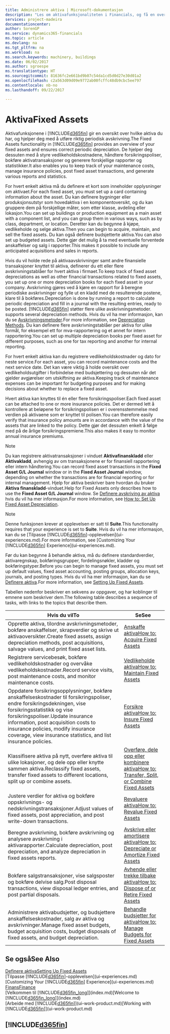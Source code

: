 ```yaml
---
title: Administrere aktiva | Microsoft-dokumentasjon
description: "Les om aktivafunksjonaliteten i Financials, og få en oversikt over hvordan du arbeider med aktiva."
services: project-madeira
documentationcenter: 
author: SorenGP
ms.service: dynamics365-financials
ms.topic: article
ms.devlang: na
ms.tgt_pltfrm: na
ms.workload: na
ms.search.keywords: machinery, buildings
ms.date: 06/02/2017
ms.author: sgroespe
ms.translationtype: HT
ms.sourcegitcommit: 81636fc2e661bd9b07c54da1cd5d0d27e30d01a2
ms.openlocfilehash: c2a563d09d09e9772ab00fcffc48db9cbc5ee797
ms.contentlocale: nb-no
ms.lasthandoff: 09/22/2017

---
```

# <a name="fixed-assets"></a><span data-ttu-id="62405-103">Aktiva</span><span class="sxs-lookup"><span data-stu-id="62405-103">Fixed Assets</span></span>
<span data-ttu-id="62405-104">Aktivafunksjonene i [!INCLUDE[d365fin](includes/d365fin_md.md)] gir en oversikt over hvilke aktiva du har, og hjelper deg med å utføre riktig periodisk avskrivning.</span><span class="sxs-lookup"><span data-stu-id="62405-104">The Fixed Assets functionality in [!INCLUDE[d365fin](includes/d365fin_md.md)] provides an overview of your fixed assets and ensures correct periodic depreciation.</span></span> <span data-ttu-id="62405-105">De hjelper deg dessuten med å styre vedlikeholdskostnadene, håndtere forsikringspoliser, bokføre aktivatransaksjoner og generere forskjellige rapporter og statistikker.</span><span class="sxs-lookup"><span data-stu-id="62405-105">It also enables you to keep track of your maintenance costs, manage insurance policies, post fixed asset transactions, and generate various reports and statistics.</span></span>

<span data-ttu-id="62405-106">For hvert enkelt aktiva må du definere et kort som inneholder opplysninger om aktivaet.</span><span class="sxs-lookup"><span data-stu-id="62405-106">For each fixed asset, you must set up a card containing information about the asset.</span></span> <span data-ttu-id="62405-107">Du kan definere bygninger eller produksjonsutstyr som hovedaktiva i en komponentoversikt, og du kan gruppere dem på forskjellige måter, som etter klasse, avdeling eller lokasjon.</span><span class="sxs-lookup"><span data-stu-id="62405-107">You can set up buildings or production equipment as a main asset with a component list, and you can group them in various ways, such as by class, department, or location.</span></span> <span data-ttu-id="62405-108">Deretter kan du begynne å kjøpe, vedlikeholde og selge aktiva.</span><span class="sxs-lookup"><span data-stu-id="62405-108">Then you can begin to acquire, maintain, and sell the fixed assets.</span></span> <span data-ttu-id="62405-109">Du kan også definere budsjetterte aktiva.</span><span class="sxs-lookup"><span data-stu-id="62405-109">You can also set up budgeted assets.</span></span> <span data-ttu-id="62405-110">Dette gjør det mulig å ta med eventuelle forventede anskaffelser og salg i rapporter.</span><span class="sxs-lookup"><span data-stu-id="62405-110">This makes it possible to include any anticipated acquisitions and sales in reports.</span></span>

<span data-ttu-id="62405-111">Hvis du vil holde rede på aktivaavskrivninger samt andre finansielle transaksjoner knyttet til aktiva, definerer du ett eller flere avskrivningstablåer for hvert aktiva i firmaet.</span><span class="sxs-lookup"><span data-stu-id="62405-111">To keep track of fixed asset depreciations as well as other financial transactions related to fixed assets, you set up one or more depreciation books for each fixed asset in your company.</span></span> <span data-ttu-id="62405-112">Avskrivning gjøres ved å kjøre en rapport for å beregne periodiske avskrivninger og fylle ut en kladd med de resulterende postene, klare til å bokføres.</span><span class="sxs-lookup"><span data-stu-id="62405-112">Depreciation is done by running a report to calculate periodic depreciation and fill in a journal with the resulting entries, ready to be posted.</span></span> [!INCLUDE[d365fin](includes/d365fin_md.md)]<span data-ttu-id="62405-113"> støtter flere ulike avskrivningsmetoder.</span><span class="sxs-lookup"><span data-stu-id="62405-113"> supports several depreciation methods.</span></span> <span data-ttu-id="62405-114">Hvis du vil ha mer informasjon, kan du se [Avskrivningsmetoder](fa-depreciation-methods.md).</span><span class="sxs-lookup"><span data-stu-id="62405-114">For more information, see [Depreciation Methods](fa-depreciation-methods.md).</span></span> <span data-ttu-id="62405-115">Du kan definere flere avskrivningstablåer per aktiva for ulike formål, for eksempel ett for mva-rapportering og et annet for intern rapportering.</span><span class="sxs-lookup"><span data-stu-id="62405-115">You can set up multiple depreciation books per fixed asset for different purposes, such as one for tax reporting and another for internal reporting.</span></span>

<span data-ttu-id="62405-116">For hvert enkelt aktiva kan du registrere vedlikeholdskostnader og dato for neste service.</span><span class="sxs-lookup"><span data-stu-id="62405-116">For each asset, you can record maintenance costs and the next service date.</span></span> <span data-ttu-id="62405-117">Det kan være viktig å holde oversikt over vedlikeholdsutgifter i forbindelse med budsjettering og dessuten når det gjelder avgjørelser om utskiftning av aktiva.</span><span class="sxs-lookup"><span data-stu-id="62405-117">Keeping track of maintenance expenses can be important for budgeting purposes and for making decisions about whether to replace a fixed asset.</span></span>

<span data-ttu-id="62405-118">Hvert aktiva kan knyttes til én eller flere forsikringspoliser.</span><span class="sxs-lookup"><span data-stu-id="62405-118">Each fixed asset can be attached to one or more insurance policies.</span></span> <span data-ttu-id="62405-119">Det er dermed lett å kontrollere at beløpene for forsikringspolisen er i overensstemmelse med verdien på aktivaene som er knyttet til polisen.</span><span class="sxs-lookup"><span data-stu-id="62405-119">You can therefore easily verify that insurance policy amounts are in accordance with the value of the assets that are linked to the policy.</span></span> <span data-ttu-id="62405-120">Dette gjør det dessuten enkelt å følge med på de årlige forsikringspremiene.</span><span class="sxs-lookup"><span data-stu-id="62405-120">This also makes it easy to monitor annual insurance premiums.</span></span>

> [!NOTE]  
>   <span data-ttu-id="62405-121">Du kan registrere aktivatransaksjoner i vinduet **Aktivafinanskladd** eller **Aktivakladd**, avhengig av om transaksjonene er for finansiell rapportering eller intern håndtering.</span><span class="sxs-lookup"><span data-stu-id="62405-121">You can record fixed asset transactions in the **Fixed Asset G/L Journal** window or in the **Fixed Asset Journal** window, depending on whether the transactions are for financial reporting or for internal management.</span></span> <span data-ttu-id="62405-122">Hjelp for aktiva beskriver bare hvordan du bruker **Aktiva finanskladd**-vinduet.</span><span class="sxs-lookup"><span data-stu-id="62405-122">Help for Fixed Assets only describes how to use the **Fixed Asset G/L Journal** window.</span></span> <span data-ttu-id="62405-123">Se [Definere avskriving av aktiva](fa-how-setup-depreciation.md) hvis du vil ha mer informasjon.</span><span class="sxs-lookup"><span data-stu-id="62405-123">For more information, see [How to: Set Up Fixed Asset Depreciation](fa-how-setup-depreciation.md).</span></span>

> [!NOTE]  
>   <span data-ttu-id="62405-124">Denne funksjonen krever at opplevelsen er satt til **Suite**.</span><span class="sxs-lookup"><span data-stu-id="62405-124">This functionality requires that your experience is set to **Suite**.</span></span> <span data-ttu-id="62405-125">Hvis du vil ha mer informasjon, kan du se [Tilpasse [!INCLUDE[d365fin](includes/d365fin_md.md)]-opplevelsen](ui-experiences.md).</span><span class="sxs-lookup"><span data-stu-id="62405-125">For more information, see [Customizing Your [!INCLUDE[d365fin](includes/d365fin_md.md)] Experience](ui-experiences.md).</span></span>

<span data-ttu-id="62405-126">Før du kan begynne å behandle aktiva, må du definere standardverdier, aktivaregnskap, bokføringsgrupper, fordelingsnøkler, kladder og bokføringstyper.</span><span class="sxs-lookup"><span data-stu-id="62405-126">Before you can begin to manage fixed assets, you must set up default values, fixed asset accounting, posting groups, allocation keys, journals, and posting types.</span></span> <span data-ttu-id="62405-127">Hvis du vil ha mer informasjon, kan du se [Definere aktiva](fa-setup.md).</span><span class="sxs-lookup"><span data-stu-id="62405-127">For more information, see [Setting Up Fixed Assets](fa-setup.md).</span></span>

<span data-ttu-id="62405-128">Tabellen nedenfor beskriver en sekvens av oppgaver, og har koblinger til emnene som beskriver dem.</span><span class="sxs-lookup"><span data-stu-id="62405-128">The following table describes a sequence of tasks, with links to the topics that describe them.</span></span>

| <span data-ttu-id="62405-129">Hvis du vil</span><span class="sxs-lookup"><span data-stu-id="62405-129">To</span></span> | <span data-ttu-id="62405-130">Se</span><span class="sxs-lookup"><span data-stu-id="62405-130">See</span></span> |
| --- | --- |
| <span data-ttu-id="62405-131">Opprette aktiva, tilordne avskrivningsmetoder, bokføre anskaffelser, skrapverdier og skrive ut aktivaoversikter.</span><span class="sxs-lookup"><span data-stu-id="62405-131">Create fixed assets, assign depreciation methods, post acquisitions, salvage values, and print fixed asset lists.</span></span> |[<span data-ttu-id="62405-132">Anskaffe aktiva</span><span class="sxs-lookup"><span data-stu-id="62405-132">How to: Acquire Fixed Assets</span></span>](fa-how-acquire.md) |
| <span data-ttu-id="62405-133">Registrere servicebesøk, bokføre vedlikeholdskostnader og overvåke vedlikeholdskostnader.</span><span class="sxs-lookup"><span data-stu-id="62405-133">Record service visits, post maintenance costs, and monitor maintenance costs.</span></span> |[<span data-ttu-id="62405-134">Vedlikeholde aktiva</span><span class="sxs-lookup"><span data-stu-id="62405-134">How to: Maintain Fixed Assets</span></span>](fa-how-maintain.md) |
| <span data-ttu-id="62405-135">Oppdatere forsikringsopplysninger, bokføre anskaffelseskostnader til forsikringspoliser, endre forsikringsdekningen, vise forsikringsstatistikk og vise forsikringspoliser.</span><span class="sxs-lookup"><span data-stu-id="62405-135">Update insurance information, post acquisition costs to insurance policies, modify insurance coverage, view insurance statistics, and list insurance policies.</span></span> |[<span data-ttu-id="62405-136">Forsikre aktiva</span><span class="sxs-lookup"><span data-stu-id="62405-136">How to: Insure Fixed Assets</span></span>](fa-how-insure.md) |
| <span data-ttu-id="62405-137">Klassifisere aktiva på nytt, overføre aktiva til ulike lokasjoner, og dele opp eller knytte sammen aktiva.</span><span class="sxs-lookup"><span data-stu-id="62405-137">Reclassify fixed assets, transfer fixed assets to different locations, split up or combine assets.</span></span> |[<span data-ttu-id="62405-138">Overføre, dele opp eller kombinere aktiva</span><span class="sxs-lookup"><span data-stu-id="62405-138">How to: Transfer, Split, or Combine Fixed Assets</span></span>](fa-how-trans-split-combine.md) |
| <span data-ttu-id="62405-139">Justere verdier for aktiva og bokføre oppskrivnings- og nedskrivningstransaksjoner.</span><span class="sxs-lookup"><span data-stu-id="62405-139">Adjust values of fixed assets, post appreciation, and post write-down transactions.</span></span> |[<span data-ttu-id="62405-140">Revaluere aktiva</span><span class="sxs-lookup"><span data-stu-id="62405-140">How to: Revalue Fixed Assets</span></span>](fa-how-revalue.md) |
| <span data-ttu-id="62405-141">Beregne avskrivning, bokføre avskrivning og analysere avskrivning i aktivarapporter.</span><span class="sxs-lookup"><span data-stu-id="62405-141">Calculate depreciation, post depreciation, and  analyze depreciation in fixed assets reports.</span></span> |[<span data-ttu-id="62405-142">Avskrive eller amortisere aktiva</span><span class="sxs-lookup"><span data-stu-id="62405-142">How to: Depreciate or Amortize Fixed Assets</span></span>](fa-how-depreciate-amortize.md) |
| <span data-ttu-id="62405-143">Bokføre salgstransaksjoner, vise salgsposter og bokføre delvise salg.</span><span class="sxs-lookup"><span data-stu-id="62405-143">Post disposal transactions, view disposal ledger entries, and post partial disposals.</span></span> |[<span data-ttu-id="62405-144">Avhende eller trekke tilbake aktiva</span><span class="sxs-lookup"><span data-stu-id="62405-144">How to: Dispose of or Retire Fixed Assets</span></span>](fa-how-dispose-retire.md) |
| <span data-ttu-id="62405-145">Administrere aktivabudsjetter, og budsjettere anskaffelseskostnader, salg av aktiva og avskrivninger.</span><span class="sxs-lookup"><span data-stu-id="62405-145">Manage fixed asset budgets, budget acquisition costs, budget disposals of fixed assets, and budget depreciation.</span></span> |[<span data-ttu-id="62405-146">Behandle budsjetter for aktiva</span><span class="sxs-lookup"><span data-stu-id="62405-146">How to: Manage Budgets for Fixed Assets</span></span>](fa-how-manage-budgets.md) |

## <a name="see-also"></a><span data-ttu-id="62405-147">Se også</span><span class="sxs-lookup"><span data-stu-id="62405-147">See Also</span></span>
[<span data-ttu-id="62405-148">Definere aktiva</span><span class="sxs-lookup"><span data-stu-id="62405-148">Setting Up Fixed Assets</span></span>](fa-setup.md)  
<span data-ttu-id="62405-149">[Tilpasse [!INCLUDE[d365fin](includes/d365fin_md.md)]-opplevelsen](ui-experiences.md)</span><span class="sxs-lookup"><span data-stu-id="62405-149">[Customizing Your [!INCLUDE[d365fin](includes/d365fin_md.md)] Experience](ui-experiences.md)</span></span>  
[<span data-ttu-id="62405-150">Finans</span><span class="sxs-lookup"><span data-stu-id="62405-150">Finance</span></span>](finance.md)  
<span data-ttu-id="62405-151">[Velkommen til [!INCLUDE[d365fin_long](includes/d365fin_long_md.md)]](index.md)</span><span class="sxs-lookup"><span data-stu-id="62405-151">[Welcome to [!INCLUDE[d365fin_long](includes/d365fin_long_md.md)]](index.md)</span></span>  
<span data-ttu-id="62405-152">[Arbeide med [!INCLUDE[d365fin](includes/d365fin_md.md)]](ui-work-product.md)</span><span class="sxs-lookup"><span data-stu-id="62405-152">[Working with [!INCLUDE[d365fin](includes/d365fin_md.md)]](ui-work-product.md)</span></span>

## [!INCLUDE[d365fin](includes/free_trial_md.md)]
